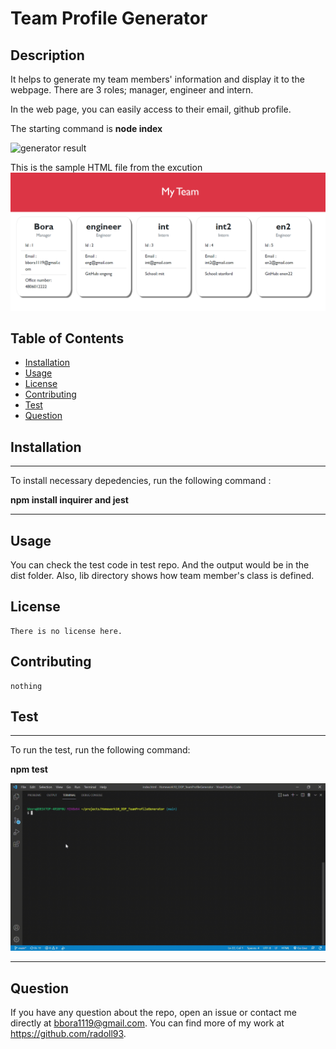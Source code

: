 
  
# Team Profile Generator
  
 


## Description 

It helps to generate my team members' information and display it to the webpage.
There are 3 roles; manager, engineer and intern.

In the web page, you can easily access to their email, github profile.

The starting command is **node index**


![generator result](./src/TeamProfileGenerator.gif)


This is the sample HTML file from the excution
![sample HTML](./src/HTMLfile.png)




## Table of Contents 

- [Installation](#Installation)
- [Usage](#Usage)
- [License](#License)
- [Contributing](#Contributing)
- [Test](#Test)
- [Question](#Question)




## Installation

  ---
  To install necessary depedencies, run the following command :
  
  **npm install inquirer and jest**

  ---



## Usage

  You can check the test code in test repo. And the output would be in the dist folder. Also, lib directory shows how team member's class is defined.



## License

    There is no license here.
    

## Contributing

    nothing



## Test

  ---
  To run the test, run the following command:
  
  **npm test**

![test result](./src/TeamProfileGenerator_test.gif)


  ---

  

## Question

If you have any question about the repo, open an issue or contact me directly at bbora1119@gmail.com. You can find more of my work at https://github.com/radoll93.





  